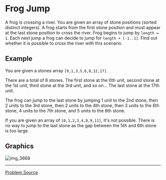 # Frog Jump

A frog is crossing a river. You are given an array of stone positions (sorted distinct integers). A
frog starts from the first stone position and must appear at the last stone position to cross the
river. Frog begins to jump by `length = 1`. Each next jump a frog can decide to jump for 
`length + [-1..1]`. Find out whether it is possible to cross the river with this scenario.

Example
-------

You are given a stones array `[0,1,3,5,6,8,12,17]`.

There are a total of 8 stones. The first stone at the 0th unit, second stone at the 1st unit,
third stone at the 3rd unit, and so on... The last stone at the 17th unit.

The frog can jump to the last stone by jumping 1 unit to the 2nd stone, then 2 units to the 3rd 
stone, then 2 units to the 4th stone, then 3 units to the 6th stone, 4 units to the 7th stone, and 5 
units to the 8th stone.

If you are given an array of `[0,1,2,3,4,8,9,11]`, it's not possible.
There is no way to jump to the last stone as the gap between the 5th and 6th stone is too large.

Graphics
--------

![img_3668](https://user-images.githubusercontent.com/4989256/32445663-1c6549f6-c30f-11e7-8751-dd83460cfd15.jpg)

---

[Problem Source](https://leetcode.com/problems/frog-jump/description/).
